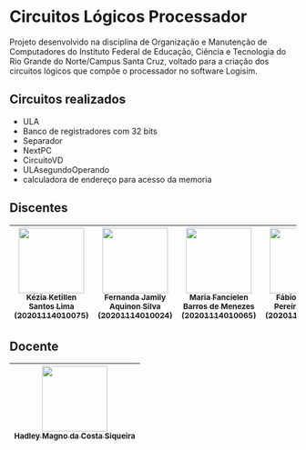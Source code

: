 # Circuitos Lógicos Processador
 
Projeto desenvolvido na disciplina de Organização e Manutenção de Computadores do Instituto Federal de Educação, Ciência e Tecnologia do Rio Grande do Norte/Campus Santa Cruz, voltado para a criação dos circuitos lógicos que compõe o processador no software Logisim.
 
## Circuitos realizados
* ULA
* Banco de registradores com 32 bits
* Separador 
* NextPC
* CircuitoVD
* ULAsegundoOperando
* calculadora de endereço para acesso da memoria

 
## Discentes
| [<img src="https://avatars3.githubusercontent.com/u/88369589?s=460&v=4" width=115><br><sub>Kézia Ketillen Santos Lima<br>(20201114010075)</sub>](https://github.com/Kk3tillen) | [<img src="https://avatars3.githubusercontent.com/u/110854837?s=400&v=4" width=115><br><sub>Fernanda Jamily Aquinon Silva <br>(20201114010024)</sub>](https://github.com/N4ND4360) | [<img src="https://avatars3.githubusercontent.com/u/110855057?s=400&v=4" width=115><br><sub>Maria Fancielen Barros de Menezes <br>(20201114010065)</sub>](https://github.com/mfran04) | [<img src="https://avatars.githubusercontent.com/u/110928763?v=4" width=115><br><sub>Fábio Kellyton Pereira Bezerra <br>(20201114010045)</sub>](https://github.com/Fabio-Kellyton) |
| :--------------------------------------------------------------------------------------------------------------------------------------: | :--------------------------------------------------------------------------------------------------------------------------------------: | :------------------------------------------------------------------------------------------------------------------------------------------------------: | :-------------------------------------------------------------------------------------------------------------------------------------------: |
 
## Docente
| [<img src="https://avatars.githubusercontent.com/u/39929902?v=4" width=115><br><sub>Hadley Magno da Costa Siqueira</sub>](https://github.com/hadley-siqueira) |
| :--------------------------------------------------------------------------------------------------------------------------------------: | 
```
